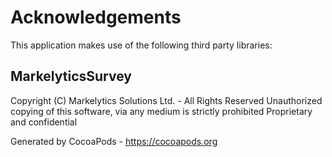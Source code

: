 # Acknowledgements
This application makes use of the following third party libraries:

## MarkelyticsSurvey

  Copyright (C) Markelytics Solutions Ltd. - All Rights Reserved
  Unauthorized copying of this software, via any medium is strictly prohibited
  Proprietary and confidential


Generated by CocoaPods - https://cocoapods.org
